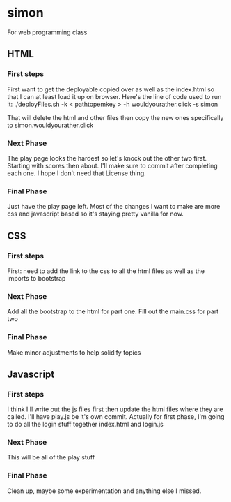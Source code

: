 # simon
For web programming class

## HTML
### First steps
First want to get the deployable copied over as well as the index.html so that I can at least load it up on browser. Here's the line of code used to run it: 
./deployFiles.sh -k < pathtopemkey > -h wouldyourather.click -s simon

That will delete the html and other files then copy the new ones specifically to simon.wouldyourather.click

### Next Phase
The play page looks the hardest so let's knock out the other two first. Starting with scores then about. I'll make sure to commit after completing each one. I hope I don't need that License thing.

### Final Phase
Just have the play page left. Most of the changes I want to make are more css and javascript based so it's staying pretty vanilla for now.

## CSS
### First steps
First: need to add the link to the css to all the html files as well as the imports to bootstrap

### Next Phase
Add all the bootstrap to the html for part one. Fill out the main.css for part two

### Final Phase
Make minor adjustments to help solidify topics

## Javascript
### First steps
I think I'll write out the js files first then update the html files where they are called. I'll have play.js be it's own commit.
Actually for first phase, I'm going to do all the login stuff together index.html and login.js

### Next Phase
This will be all of the play stuff

### Final Phase
Clean up, maybe some experimentation and anything else I missed.
